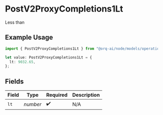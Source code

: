 # PostV2ProxyCompletions1Lt

Less than

## Example Usage

```typescript
import { PostV2ProxyCompletions1Lt } from "@orq-ai/node/models/operations";

let value: PostV2ProxyCompletions1Lt = {
  lt: 9032.65,
};
```

## Fields

| Field              | Type               | Required           | Description        |
| ------------------ | ------------------ | ------------------ | ------------------ |
| `lt`               | *number*           | :heavy_check_mark: | N/A                |